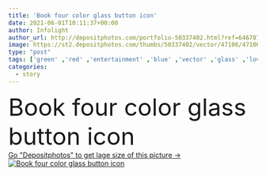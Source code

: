 ```yaml
---
title: 'Book four color glass button icon'
date: 2021-06-01T10:11:37+00:00
author: Infolight
author_url: http://depositphotos.com/portfolio-50337402.html?ref=64678756
image: https://st2.depositphotos.com/thumbs/50337402/vector/47106/471060232/api_thumb_450.jpg?forcejpeg=true
type: "post"
tags: ['green' ,'red' ,'entertainment' ,'blue' ,'vector' ,'glass' ,'love' ,'purple' ,'icon' ,'button' ,'book' ,'education' ,'gradient' ,'story' ,'logo' ,'documents' ,'papers' ,'files' ,'eps' ,'premium' ]
categories: 
  - story
---
```

<div aling="center">
            <font size="60"> Book four color glass button icon</font>   
</div>
<div>
    <a href='https://depositphotos.com/471060232/stock-illustration-book-four-color-glass-button.html?ref=64678756' target=_blank > Go "Depositphotos" to get lage size of this picture ->
        <img href='https://depositphotos.com/471060232/stock-illustration-book-four-color-glass-button.html?ref=64678756' src='https://st2.depositphotos.com/50337402/47106/v/950/depositphotos_471060232-stock-illustration-book-four-color-glass-button.jpg?forcejpeg=true' alt='Book four color glass button icon' >
    </a>
</div>
